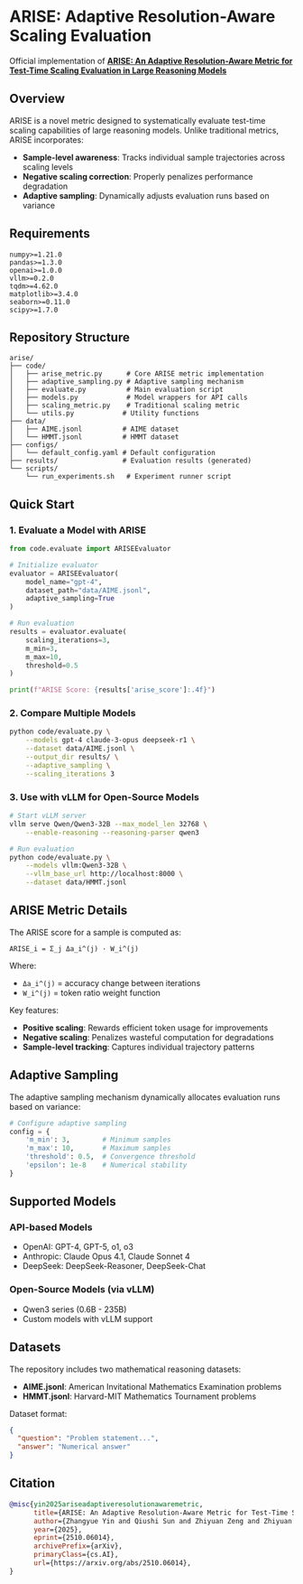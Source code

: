 # ARISE: Adaptive Resolution-Aware Scaling Evaluation

Official implementation of [**ARISE: An Adaptive Resolution-Aware Metric for Test-Time Scaling Evaluation in Large Reasoning Models**](https://arxiv.org/abs/2510.06014)

## Overview

ARISE is a novel metric designed to systematically evaluate test-time scaling capabilities of large reasoning models. Unlike traditional metrics, ARISE incorporates:

- **Sample-level awareness**: Tracks individual sample trajectories across scaling levels
- **Negative scaling correction**: Properly penalizes performance degradation  
- **Adaptive sampling**: Dynamically adjusts evaluation runs based on variance

## Requirements

```
numpy>=1.21.0
pandas>=1.3.0
openai>=1.0.0
vllm>=0.2.0
tqdm>=4.62.0
matplotlib>=3.4.0
seaborn>=0.11.0
scipy>=1.7.0
```

## Repository Structure

```
arise/
├── code/
│   ├── arise_metric.py      # Core ARISE metric implementation
│   ├── adaptive_sampling.py # Adaptive sampling mechanism
│   ├── evaluate.py          # Main evaluation script
│   ├── models.py            # Model wrappers for API calls
│   ├── scaling_metric.py    # Traditional scaling metric
│   └── utils.py            # Utility functions
├── data/
│   ├── AIME.jsonl          # AIME dataset
│   └── HMMT.jsonl          # HMMT dataset
├── configs/
│   └── default_config.yaml # Default configuration
├── results/                # Evaluation results (generated)
└── scripts/
    └── run_experiments.sh   # Experiment runner script
```

## Quick Start

### 1. Evaluate a Model with ARISE

```python
from code.evaluate import ARISEEvaluator

# Initialize evaluator
evaluator = ARISEEvaluator(
    model_name="gpt-4",
    dataset_path="data/AIME.jsonl",
    adaptive_sampling=True
)

# Run evaluation
results = evaluator.evaluate(
    scaling_iterations=3,
    m_min=3,
    m_max=10,
    threshold=0.5
)

print(f"ARISE Score: {results['arise_score']:.4f}")
```

### 2. Compare Multiple Models

```bash
python code/evaluate.py \
    --models gpt-4 claude-3-opus deepseek-r1 \
    --dataset data/AIME.jsonl \
    --output_dir results/ \
    --adaptive_sampling \
    --scaling_iterations 3
```

### 3. Use with vLLM for Open-Source Models

```bash
# Start vLLM server
vllm serve Qwen/Qwen3-32B --max_model_len 32768 \
    --enable-reasoning --reasoning-parser qwen3

# Run evaluation
python code/evaluate.py \
    --models vllm:Qwen3-32B \
    --vllm_base_url http://localhost:8000 \
    --dataset data/HMMT.jsonl
```

## ARISE Metric Details

The ARISE score for a sample is computed as:

```
ARISE_i = Σ_j Δa_i^(j) · W_i^(j)
```

Where:
- `Δa_i^(j)` = accuracy change between iterations
- `W_i^(j)` = token ratio weight function

Key features:
- **Positive scaling**: Rewards efficient token usage for improvements
- **Negative scaling**: Penalizes wasteful computation for degradations
- **Sample-level tracking**: Captures individual trajectory patterns

## Adaptive Sampling

The adaptive sampling mechanism dynamically allocates evaluation runs based on variance:

```python
# Configure adaptive sampling
config = {
    'm_min': 3,        # Minimum samples
    'm_max': 10,       # Maximum samples  
    'threshold': 0.5,  # Convergence threshold
    'epsilon': 1e-8    # Numerical stability
}
```

## Supported Models

### API-based Models
- OpenAI: GPT-4, GPT-5, o1, o3
- Anthropic: Claude Opus 4.1, Claude Sonnet 4
- DeepSeek: DeepSeek-Reasoner, DeepSeek-Chat

### Open-Source Models (via vLLM)
- Qwen3 series (0.6B - 235B)
- Custom models with vLLM support

## Datasets

The repository includes two mathematical reasoning datasets:

- **AIME.jsonl**: American Invitational Mathematics Examination problems
- **HMMT.jsonl**: Harvard-MIT Mathematics Tournament problems

Dataset format:
```json
{
  "question": "Problem statement...",
  "answer": "Numerical answer"
}
```

## Citation

```bibtex
@misc{yin2025ariseadaptiveresolutionawaremetric,
      title={ARISE: An Adaptive Resolution-Aware Metric for Test-Time Scaling Evaluation in Large Reasoning Models}, 
      author={Zhangyue Yin and Qiushi Sun and Zhiyuan Zeng and Zhiyuan Yu and Qipeng Guo and Xuanjing Huang and Xipeng Qiu},
      year={2025},
      eprint={2510.06014},
      archivePrefix={arXiv},
      primaryClass={cs.AI},
      url={https://arxiv.org/abs/2510.06014}, 
}
```
